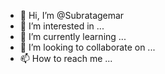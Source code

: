 - 👋 Hi, I’m @Subratagemar
- 👀 I’m interested in ...
- 🌱 I’m currently learning ...
- 💞️ I’m looking to collaborate on ...
- 📫 How to reach me ...

<!---
Subratagemar/Subratagemar is a ✨ special ✨ repository because its `README.md` (this file) appears on your GitHub profile.
You can click the Preview link to take a look at your changes.
--->
